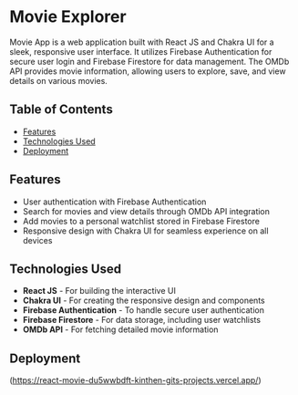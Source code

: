# Movie Explorer

Movie App is a web application built with React JS and Chakra UI for a sleek, responsive user interface. It utilizes Firebase Authentication for secure user login and Firebase Firestore for data management. The OMDb API provides movie information, allowing users to explore, save, and view details on various movies.

## Table of Contents

- [Features](#features)
- [Technologies Used](#technologies-used)
- [Deployment](#getting-started)

## Features

- User authentication with Firebase Authentication
- Search for movies and view details through OMDb API integration
- Add movies to a personal watchlist stored in Firebase Firestore
- Responsive design with Chakra UI for seamless experience on all devices

## Technologies Used

- **React JS** - For building the interactive UI
- **Chakra UI** - For creating the responsive design and components
- **Firebase Authentication** - To handle secure user authentication
- **Firebase Firestore** - For data storage, including user watchlists
- **OMDb API** - For fetching detailed movie information

## Deployment

(https://react-movie-du5wwbdft-kinthen-gits-projects.vercel.app/)
